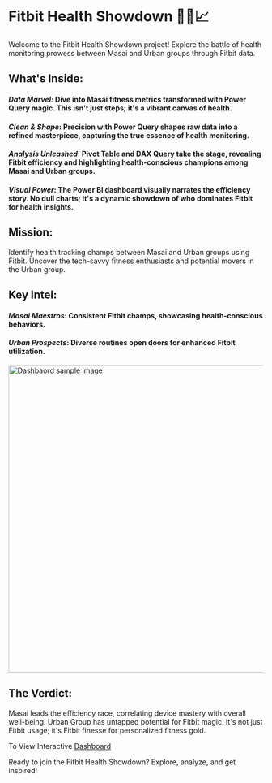 # Fitbit Health Showdown 🏋️‍♂️📈

Welcome to the Fitbit Health Showdown project! Explore the battle of health monitoring prowess between Masai and Urban groups through Fitbit data.

## What's Inside:

#### _**Data Marvel**:_ Dive into Masai fitness metrics transformed with Power Query magic. This isn't just steps; it's a vibrant canvas of health.

#### _**Clean & Shape**_: Precision with Power Query shapes raw data into a refined masterpiece, capturing the true essence of health monitoring.

#### _**Analysis Unleashed**_: Pivot Table and DAX Query take the stage, revealing Fitbit efficiency and highlighting health-conscious champions among Masai and Urban groups.

#### _**Visual Power**_: The Power BI dashboard visually narrates the efficiency story. No dull charts; it's a dynamic showdown of who dominates Fitbit for health insights.

## Mission:
Identify health tracking champs between Masai and Urban groups using Fitbit. Uncover the tech-savvy fitness enthusiasts and potential movers in the Urban group.

## Key Intel:
#### _**Masai Maestros**_: Consistent Fitbit champs, showcasing health-conscious behaviors.

#### _**Urban Prospects**_: Diverse routines open doors for enhanced Fitbit utilization.

<img width="605" alt="Dashbaord sample image" src="https://github.com/bhuvaneshbeard/Power-BI-project/assets/98532669/cd7f8167-ee8b-48e9-a64c-0d6ba3d3adda">

## The Verdict:
Masai leads the efficiency race, correlating device mastery with overall well-being. Urban Group has untapped potential for Fitbit magic. It's not just Fitbit usage; it's Fitbit finesse for personalized fitness gold.

To View Interactive [Dashboard](https://www.novypro.com/project/fitbit-efficiency-analysis-masai-vs-urban-health-monitoring-in-africa)

Ready to join the Fitbit Health Showdown? Explore, analyze, and get inspired!

